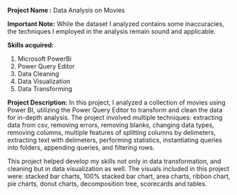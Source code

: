 **Project Name :** 
Data Analysis on Movies

**Important Note:** 
While the dataset I analyzed contains some inaccuracies, the techniques I employed in the analysis remain sound and applicable.

**Skills acquired:**
1) Microsoft PowerBi
2) Power Query Editor
3) Data Cleaning
4) Data Visualization
5) Data Transforming

**Project Description:**
In this project, I analyzed a collection of movies using Power BI, utilizing the Power Query Editor to transform and clean the data for in-depth analysis. The project involved multiple techniques: extracting data from csv, removing errors, removing blanks, changing data types, removing columns, multiple features of splitting columns by delimeters, extracting text with delimeters, performing statistics, instantiating queries into folders, appending queries, and filtering rows.

This project helped develop my skills not only in data transformation, and cleaning but in data visualization as well. The visuals included in this project were: stacked bar charts, 100% stacked bar chart, area charts, ribbon chart, pie charts, donut charts, decomposition tree, scorecards and tables.


